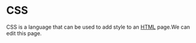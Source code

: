 # CSS







CSS is a language that can be used to add style to an [HTML](/wiki/HTML) page.We can edit this page.